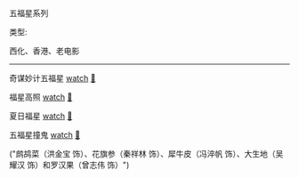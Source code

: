 五福星系列

类型:

西化、香港、老电影

<hr>

奇谋妙计五福星 [watch](https://movie.douban.com/subject/1293658/) [🎦]()

福星高照 [watch](https://movie.douban.com/subject/1293732/) [🎦]()

夏日福星 [watch](https://movie.douban.com/subject/1303717/) [🎦]()

五福星撞鬼 [watch](https://movie.douban.com/subject/1930829/) [🎦]()

("鹧鸪菜（洪金宝 饰）、花旗参（秦祥林 饰）、犀牛皮（冯淬帆 饰）、大生地（吴耀汉 饰）和罗汉果（曾志伟 饰）")

